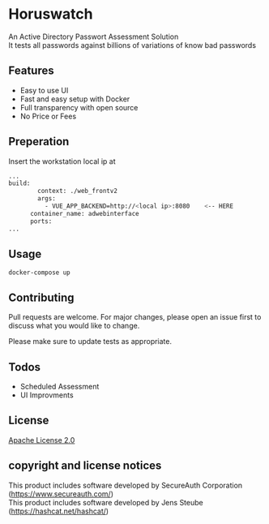 # Horuswatch
An Active Directory Passwort Assessment Solution <br>
It tests all passwords against billions of variations of know bad passwords


## Features
- Easy to use UI
- Fast and easy setup with Docker
- Full transparency with open source
- No Price or Fees



## Preperation
Insert the workstation local ip at 
```bash
...
build: 
        context: ./web_frontv2
        args:
          - VUE_APP_BACKEND=http://<local ip>:8080    <-- HERE
      container_name: adwebinterface
      ports:
...

```

## Usage
```
docker-compose up
```

## Contributing
Pull requests are welcome. For major changes, please open an issue first to discuss what you would like to change.

Please make sure to update tests as appropriate.


## Todos
- Scheduled Assessment
- UI Improvments


## License
[Apache License 2.0](https://choosealicense.com/licenses/apache-2.0/)


## copyright and license notices 
This product includes software developed by SecureAuth Corporation (https://www.secureauth.com/)  
This product includes software developed by Jens Steube (https://hashcat.net/hashcat/)  

